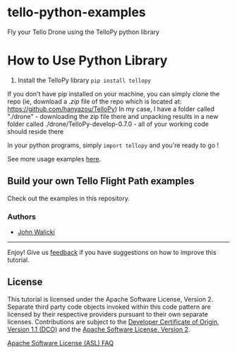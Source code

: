 # tello-python-examples
Fly your Tello Drone using the TelloPy python library

# How to Use Python Library

1. Install the TelloPy library `pip install tellopy`

  If you don't have pip installed on your machine, you can simply clone the repo
  (ie, download a *.zip* file of the repo which is located at: <a href="https://github.com/hanyazou/TelloPy">https://github.com/hanyazou/TelloPy</a>)
  In my case, I have a folder called "./drone" - downloading the zip file there and unpacking results in a new folder called ./drone/TelloPy-develop-0.7.0 - all of your working code should reside there

  In your python programs, simply `import tellopy` and you're ready to go !

See more usage examples [here](https://github.com/hanyazou/TelloPy).

## Build your own Tello Flight Path examples

Check out the examples in this repository.

### Authors

- [John Walicki](https://github.com/johnwalicki/)
___

Enjoy!  Give us [feedback](https://github.com/johnwalicki/tello-python-examples/issues) if you have suggestions on how to improve this tutorial.

## License

This tutorial is licensed under the Apache Software License, Version 2.  Separate third party code objects invoked within this code pattern are licensed by their respective providers pursuant to their own separate licenses. Contributions are subject to the [Developer Certificate of Origin, Version 1.1 (DCO)](https://developercertificate.org/) and the [Apache Software License, Version 2](http://www.apache.org/licenses/LICENSE-2.0.txt).

[Apache Software License (ASL) FAQ](http://www.apache.org/foundation/license-faq.html#WhatDoesItMEAN)
